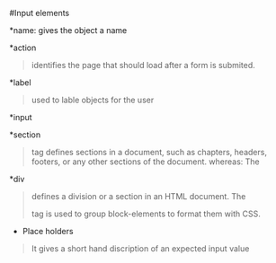 #Input elements

*name: gives the object a name

*action 

 > identifies the page that should load after a form is submited.

*label

 >used to lable objects for the user

*input


 *section

> tag defines sections in a document, such as chapters, headers, footers, or any other sections of the document. whereas: The 

*div

> defines a division or a section in an HTML document. The <div> tag is used to group block-elements to format them with CSS.

* Place holders

> It gives a short hand discription of an expected input value